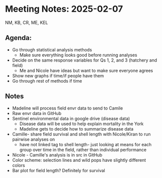 # Meeting Notes: 2025-02-07
NM, KB, CR, ME, KEL

## Agenda:
- Go through statistical analysis methods
  - Make sure everything looks good before running analyses
- Decide on the same response variables for Qs 1, 2, and 3 (hatchery and field)
  - Me and Nicole have ideas but want to make sure everyone agrees
- Show new graphs if time/if people have them
- Go through rest of methods if time

## Notes
- Madeline will process field envr data to send to Camile
- Raw envr data in GitHub
- Sentinel environmental data in google drive (disease data)
  - Disease data will be used to help explain mortality in the York
  - Madeline gets to decide how to summarize disease data
- Camille- share field survival and shell length with Nicole/Kiran to run pairwise analyses on
  - have not linked tag to shell length- just looking at means for each group over time in the field, rather than individual performance
- Nicole - Camille's analysis is in src in GitHub
- Color scheme: selection lines and wild pops have slightly different colors
- Bar plot for field length? Definitely for survival
